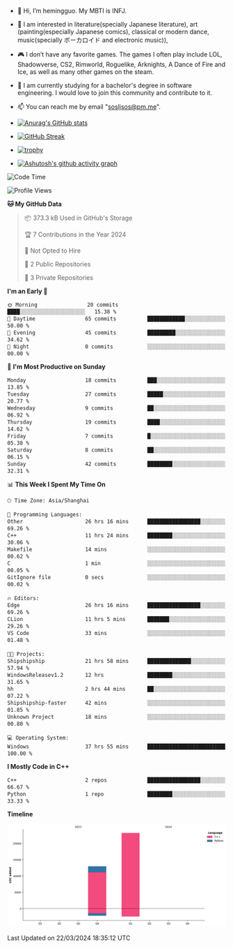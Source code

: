 - 👋 Hi, I’m hemingguo. My MBTI is INFJ.
- 🎨 I am interested in literature(specially Japanese literature), art (painting(especially Japanese comics), classical or modern dance, music(specially ボーカロイド and electronic music)),
- 🎮 I don’t have any favorite games. The games I often play include LOL, Shadowverse, CS2, Rimworld, Roguelike, Arknights, A Dance of Fire and Ice, as well as many other games on the steam.
- 🌱 I am currently studying for a bachelor's degree in software engineering. I would love to join this community and contribute to it.

- 📫 You can reach me by email "sosljsos@pm.me".


- [![Anurag's GitHub stats](https://github-readme-stats.vercel.app/api?username=hemingguo&show_icons=true&count_private=true&theme=aura&hide_border=true&icon_color=FF4500&text_color=76EE00)](https://github.com/anuraghazra/github-readme-stats)
  
- [![GitHub Streak](https://github-readme-streak-stats.herokuapp.com/?user=hemingguo&hide_border=true&theme=tokyonight)](https://git.io/streak-stats)
  
- [![trophy](https://github-profile-trophy.vercel.app/?username=hemingguo&theme=dracula)](https://github.com/ryo-ma/github-profile-trophy)
- [![Ashutosh's github activity graph](https://github-readme-activity-graph.vercel.app/graph?username=hemingguo&theme=tokyo-night&hide_border=true)](https://github.com/ashutosh00710/github-readme-activity-graph)
<!--START_SECTION:waka-->
![Code Time](http://img.shields.io/badge/Code%20Time-536%20hrs%2046%20mins-blue)

![Profile Views](http://img.shields.io/badge/Profile%20Views-33-blue)

**🐱 My GitHub Data** 

> 📦 373.3 kB Used in GitHub's Storage 
 > 
> 🏆 7 Contributions in the Year 2024
 > 
> 🚫 Not Opted to Hire
 > 
> 📜 2 Public Repositories 
 > 
> 🔑 3 Private Repositories 
 > 
**I'm an Early 🐤** 

```text
🌞 Morning                20 commits          ████░░░░░░░░░░░░░░░░░░░░░   15.38 % 
🌆 Daytime                65 commits          ████████████░░░░░░░░░░░░░   50.00 % 
🌃 Evening                45 commits          █████████░░░░░░░░░░░░░░░░   34.62 % 
🌙 Night                  0 commits           ░░░░░░░░░░░░░░░░░░░░░░░░░   00.00 % 
```
📅 **I'm Most Productive on Sunday** 

```text
Monday                   18 commits          ███░░░░░░░░░░░░░░░░░░░░░░   13.85 % 
Tuesday                  27 commits          █████░░░░░░░░░░░░░░░░░░░░   20.77 % 
Wednesday                9 commits           ██░░░░░░░░░░░░░░░░░░░░░░░   06.92 % 
Thursday                 19 commits          ████░░░░░░░░░░░░░░░░░░░░░   14.62 % 
Friday                   7 commits           █░░░░░░░░░░░░░░░░░░░░░░░░   05.38 % 
Saturday                 8 commits           ██░░░░░░░░░░░░░░░░░░░░░░░   06.15 % 
Sunday                   42 commits          ████████░░░░░░░░░░░░░░░░░   32.31 % 
```


📊 **This Week I Spent My Time On** 

```text
🕑︎ Time Zone: Asia/Shanghai

💬 Programming Languages: 
Other                    26 hrs 16 mins      █████████████████░░░░░░░░   69.26 % 
C++                      11 hrs 24 mins      ████████░░░░░░░░░░░░░░░░░   30.06 % 
Makefile                 14 mins             ░░░░░░░░░░░░░░░░░░░░░░░░░   00.62 % 
C                        1 min               ░░░░░░░░░░░░░░░░░░░░░░░░░   00.05 % 
GitIgnore file           0 secs              ░░░░░░░░░░░░░░░░░░░░░░░░░   00.02 % 

🔥 Editors: 
Edge                     26 hrs 16 mins      █████████████████░░░░░░░░   69.26 % 
CLion                    11 hrs 5 mins       ███████░░░░░░░░░░░░░░░░░░   29.26 % 
VS Code                  33 mins             ░░░░░░░░░░░░░░░░░░░░░░░░░   01.48 % 

🐱‍💻 Projects: 
Shipshipship             21 hrs 58 mins      ██████████████░░░░░░░░░░░   57.94 % 
WindowsReleasev1.2       12 hrs              ████████░░░░░░░░░░░░░░░░░   31.65 % 
hh                       2 hrs 44 mins       ██░░░░░░░░░░░░░░░░░░░░░░░   07.22 % 
Shipshipship-faster      42 mins             ░░░░░░░░░░░░░░░░░░░░░░░░░   01.85 % 
Unknown Project          18 mins             ░░░░░░░░░░░░░░░░░░░░░░░░░   00.80 % 

💻 Operating System: 
Windows                  37 hrs 55 mins      █████████████████████████   100.00 % 
```

**I Mostly Code in C++** 

```text
C++                      2 repos             █████████████████░░░░░░░░   66.67 % 
Python                   1 repo              ████████░░░░░░░░░░░░░░░░░   33.33 % 
```



**Timeline**

![Lines of Code chart](https://raw.githubusercontent.com/hemingguo/hemingguo/main/assets/bar_graph.png)


 Last Updated on 22/03/2024 18:35:12 UTC
<!--END_SECTION:waka-->
<!---
hemingguo/hemingguo is a ✨ special ✨ repository because its `README.md` (this file) appears on your GitHub profile.
You can click the Preview link to take a look at your changes.
--->
